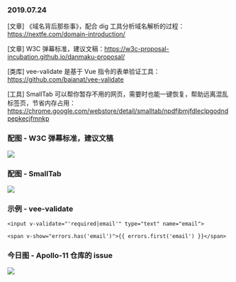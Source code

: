 ### 2019.07.24

[文章] 《域名背后那些事》，配合 dig 工具分析域名解析的过程：<https://nextfe.com/domain-introduction/>

[文章] W3C 弹幕标准，建议文稿：<https://w3c-proposal-incubation.github.io/danmaku-proposal/>

[类库] vee-validate 是基于 Vue 指令的表单验证工具：<https://github.com/baianat/vee-validate>

[工具] SmallTab 可以帮你暂存不用的网页，需要时也能一键恢复，帮助远离混乱标签页，节省内存占用：<https://chrome.google.com/webstore/detail/smalltab/npdfjbmjfdleclpgodndpepkecjfmnkp>

### 配图 - W3C 弹幕标准，建议文稿
![](https://w3c-proposal-incubation.github.io/danmaku-proposal/images/danmaku.png)

### 配图 - SmallTab
![](http://qn.40zhe.com/unnamed.jpg)

### 示例 - vee-validate 
```vue
<input v-validate="'required|email'" type="text" name="email">

<span v-show="errors.has('email')">{{ errors.first('email') }}</span>
```

### 今日图 - Apollo-11 仓库的 issue
![](http://qn.40zhe.com/16c0cf181ff19ac0)
